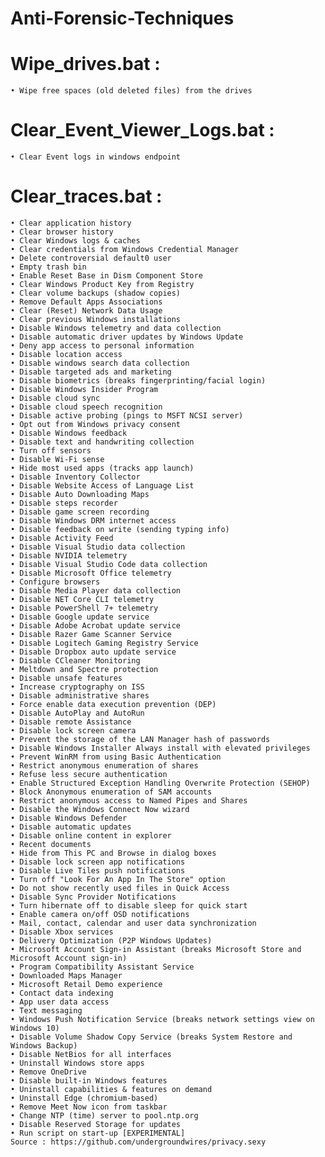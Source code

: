 # Anti-Forensic-Techniques


# Wipe_drives.bat :
    • Wipe free spaces (old deleted files) from the drives

# Clear_Event_Viewer_Logs.bat :
    • Clear Event logs in windows endpoint

# Clear_traces.bat : 
    • Clear application history
    • Clear browser history
    • Clear Windows logs & caches
    • Clear credentials from Windows Credential Manager
    • Delete controversial default0 user
    • Empty trash bin
    • Enable Reset Base in Dism Component Store
    • Clear Windows Product Key from Registry
    • Clear volume backups (shadow copies)
    • Remove Default Apps Associations
    • Clear (Reset) Network Data Usage
    • Clear previous Windows installations
    • Disable Windows telemetry and data collection
    • Disable automatic driver updates by Windows Update
    • Deny app access to personal information
    • Disable location access
    • Disable windows search data collection
    • Disable targeted ads and marketing
    • Disable biometrics (breaks fingerprinting/facial login)
    • Disable Windows Insider Program
    • Disable cloud sync
    • Disable cloud speech recognition
    • Disable active probing (pings to MSFT NCSI server)
    • Opt out from Windows privacy consent
    • Disable Windows feedback
    • Disable text and handwriting collection
    • Turn off sensors
    • Disable Wi-Fi sense
    • Hide most used apps (tracks app launch)
    • Disable Inventory Collector
    • Disable Website Access of Language List
    • Disable Auto Downloading Maps
    • Disable steps recorder
    • Disable game screen recording
    • Disable Windows DRM internet access
    • Disable feedback on write (sending typing info)
    • Disable Activity Feed
    • Disable Visual Studio data collection
    • Disable NVIDIA telemetry
    • Disable Visual Studio Code data collection
    • Disable Microsoft Office telemetry
    • Configure browsers
    • Disable Media Player data collection
    • Disable NET Core CLI telemetry
    • Disable PowerShell 7+ telemetry
    • Disable Google update service
    • Disable Adobe Acrobat update service
    • Disable Razer Game Scanner Service
    • Disable Logitech Gaming Registry Service
    • Disable Dropbox auto update service
    • Disable CCleaner Monitoring
    • Meltdown and Spectre protection
    • Disable unsafe features
    • Increase cryptography on ISS
    • Disable administrative shares
    • Force enable data execution prevention (DEP)
    • Disable AutoPlay and AutoRun
    • Disable remote Assistance
    • Disable lock screen camera
    • Prevent the storage of the LAN Manager hash of passwords
    • Disable Windows Installer Always install with elevated privileges
    • Prevent WinRM from using Basic Authentication
    • Restrict anonymous enumeration of shares
    • Refuse less secure authentication
    • Enable Structured Exception Handling Overwrite Protection (SEHOP)
    • Block Anonymous enumeration of SAM accounts
    • Restrict anonymous access to Named Pipes and Shares
    • Disable the Windows Connect Now wizard
    • Disable Windows Defender
    • Disable automatic updates
    • Disable online content in explorer
    • Recent documents
    • Hide from This PC and Browse in dialog boxes
    • Disable lock screen app notifications
    • Disable Live Tiles push notifications
    • Turn off "Look For An App In The Store" option
    • Do not show recently used files in Quick Access
    • Disable Sync Provider Notifications
    • Turn hibernate off to disable sleep for quick start
    • Enable camera on/off OSD notifications
    • Mail, contact, calendar and user data synchronization
    • Disable Xbox services
    • Delivery Optimization (P2P Windows Updates)
    • Microsoft Account Sign-in Assistant (breaks Microsoft Store and Microsoft Account sign-in)
    • Program Compatibility Assistant Service
    • Downloaded Maps Manager
    • Microsoft Retail Demo experience
    • Contact data indexing
    • App user data access
    • Text messaging
    • Windows Push Notification Service (breaks network settings view on Windows 10)
    • Disable Volume Shadow Copy Service (breaks System Restore and Windows Backup)
    • Disable NetBios for all interfaces
    • Uninstall Windows store apps
    • Remove OneDrive
    • Disable built-in Windows features
    • Uninstall capabilities & features on demand
    • Uninstall Edge (chromium-based)
    • Remove Meet Now icon from taskbar
    • Change NTP (time) server to pool.ntp.org
    • Disable Reserved Storage for updates
    • Run script on start-up [EXPERIMENTAL]
    Source : https://github.com/undergroundwires/privacy.sexy

